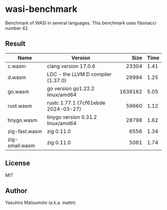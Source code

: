 # wasi-benchmark

Benchmark of WASI in several languages. This benchmark uses fibonacci number 42.

## Result

|Name|Version|Size|Time|
|-|-|-:|-|
|c.wasm|clang version 17.0.6|23304|1.41|
|d.wasm|LDC - the LLVM D compiler (1.37.0)|29994|1.25|
|go.wasm|go version go1.22.2 linux/amd64|1638162|5.05|
|rust.wasm|rustc 1.77.1 (7cf61ebde 2024-03-27)|59660|1.12|
|tinygo.wasm|tinygo version 0.31.2 linux/amd64|28798|1.62|
|zig-fast.wasm|zig 0.11.0|6556|1.34|
|zig-small.wasm|zig 0.11.0|5061|1.74|

## License

MIT

## Author

Yasuhiro Matsumoto (a.k.a. mattn)
